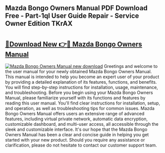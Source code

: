 ## Mazda Bongo Owners Manual PDF Download Free - Part-1ql User Guide Repair - Service Owner Edition TKrAX

# <h2><a href="http://bc52522.oget.top/?id=Mazda+Bongo+Owners+Manual">🔗Download New 👉🔴 Mazda Bongo Owners Manual</a></h2>

[![Mazda Bongo Owners Manual new download](https://i.imgur.com/5g1atiW.png)](http://bc52522.oget.top/?id=Mazda+Bongo+Owners+Manual)
Greetings and welcome to the user manual for your newly obtained Mazda Bongo Owners Manual. This manual is intended to help you become an expert user of your product by providing a detailed explanation of its features, functions, and benefits. You will find step-by-step instructions for installation, usage, maintenance, and troubleshooting. Before you begin using your Mazda Bongo Owners Manual, please familiarize yourself with its functions and features by reading this user manual. You'll find clear instructions for installation, setup, and operation, as well as troubleshooting tips for common issues. Mazda Bongo Owners Manual offers users an extensive range of advanced features, including virtual private network, automatic data encryption, customizable dashboard, and multi-user access, all accessible through the sleek and customizable interface. It's our hope that the Mazda Bongo Owners Manual has been a clear and concise guide in helping you get started with your new product. Should you require any assistance or clarification, please do not hesitate to contact our customer support team.
